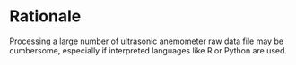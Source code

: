 # Rationale

Processing a large number of ultrasonic anemometer raw data file may be cumbersome, especially if interpreted languages like R or Python are used.

